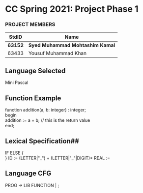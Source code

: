 # CC Spring 2021: Project Phase 1 #
### PROJECT MEMBERS ###
StdID | Name
------------ | -------------
**63152** | **Syed Muhammad Mohtashim Kamal**
63433 | Yousuf Muhammad Khan


## Language Selected ##
Mini Pascal

## Function Example ##

 function  addition(a, b: integer) : integer;    
           begin      
         addition := a + b;  // this is the return value     
          end;    
## Lexical Specification##
IF
ELSE
{    
}
ID := (LETTER|"\_") + (LETTER|"\_"|DIGIT)*
REAL :=

## Language CFG ##

PROG -> LIB FUNCTION | ;
